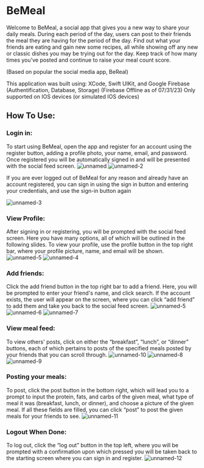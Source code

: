 # BeMeal
Welcome to BeMeal, a social app that gives you a new way to share your daily meals. During each period of the day, users can post to their friends the meal they are having for the period of the day. Find out what your friends are eating and gain new some recipes, all while showing off any new or classic dishes you may be trying out for the day. Keep track of how many times you've posted and continue to raise your meal count score. 

(Based on popular the social media app, BeReal)

This application was built using: XCode, Swift UIKit, and Google Firebase (Authentification, Database, Storage) (Firebase Offline as of 07/31/23) 
Only supported on IOS devices (or simulated IOS devices)

## How To Use:
### Login in:
To start using BeMeal, open the app and register for an account using the register button, adding a profile photo, your name, email, and password. Once registered you will be automatically signed in and will be presented with the social feed screen.
![unnamed](https://github.com/nkosko21/BeMeal/assets/136133267/1b468231-4207-48f2-91d3-a1c17d54e0c1)
![unnamed-2](https://github.com/nkosko21/BeMeal/assets/136133267/ccb158f0-03f5-4d4b-afde-d8cde0d4ea27)


If you are ever logged out of BeMeal for any reason and already have an account registered, you can sign in using the sign in button and entering your credentials, and use the sign-in button again

![unnamed-3](https://github.com/nkosko21/BeMeal/assets/136133267/c0d4ef47-94f9-4d8d-a509-d96e20ebc397)

### View Profile:
After signing in or registering, you will be prompted with the social feed screen. Here you have many options, all of which will be outlined in the following slides. To view your profile, use the profile button in the top right bar, where your profile picture, name, and email will be shown.
![unnamed-5](https://github.com/nkosko21/BeMeal/assets/136133267/5b064c5c-a541-4987-8271-0f748e919f50)
![unnamed-4](https://github.com/nkosko21/BeMeal/assets/136133267/0d50f563-ecc9-4c3a-978a-b09f1eb7d781)


### Add friends:
Click the add friend button in the top right bar to add a friend. Here, you will be prompted to enter your friend's name, and click search. If the account exists, the user will appear on the screen, where you can click “add friend” to add them and take you back to the social feed screen.
![unnamed-5](https://github.com/nkosko21/BeMeal/assets/136133267/5b064c5c-a541-4987-8271-0f748e919f50)
![unnamed-6](https://github.com/nkosko21/BeMeal/assets/136133267/c7952359-6913-4163-bbe4-0894f6889286)
![unnamed-7](https://github.com/nkosko21/BeMeal/assets/136133267/28b2672c-e811-4d9c-8a5a-601f4321dad5)

### View meal feed:
To view others' posts, click on either the “breakfast”, “lunch”, or “dinner” buttons, each of which pertains to posts of the specified meals posted by your friends that you can scroll through.
![unnamed-10](https://github.com/nkosko21/BeMeal/assets/136133267/67a759cd-3308-4869-82c3-cb8b9adc566c)
![unnamed-8](https://github.com/nkosko21/BeMeal/assets/136133267/87899107-e550-4c9a-b657-ceafa2911fe1)
![unnamed-9](https://github.com/nkosko21/BeMeal/assets/136133267/813260f9-f782-41e2-90cc-d0bb0442d5c6)

### Posting your meals: 
To post, click the post button in the bottom right, which will lead you to a prompt to input the protein, fats, and carbs of the given meal, what type of meal it was (breakfast, lunch, or dinner), and choose a picture of the given meal. If all these fields are filled, you can click “post” to post the given meals for your friends to see.
![unnamed-11](https://github.com/nkosko21/BeMeal/assets/136133267/bf548feb-b6cc-486a-802b-16f63c4096dc)

### Logout When Done:
To log out, click the “log out” button in the top left, where you will be prompted with a confirmation upon which pressed you will be taken back to the starting screen where you can sign in and register.
![unnamed-12](https://github.com/nkosko21/BeMeal/assets/136133267/56e48991-0fe6-4f78-9ebc-56a409eaa180)



